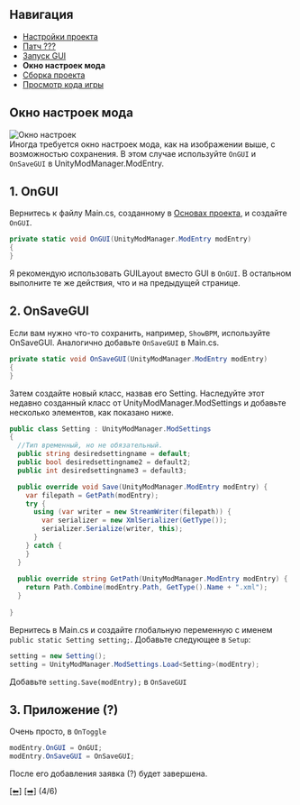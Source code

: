 ## Навигация
 - [Настройки проекта](https://github.com/NoBrain0917/ADOFAI-Mod-Development-Guide/blob/main/dev1.md)
 - [Патч ???](https://github.com/NoBrain0917/ADOFAI-Mod-Development-Guide/blob/main/dev2.md)
 - [Запуск GUI](https://github.com/NoBrain0917/ADOFAI-Mod-Development-Guide/blob/main/dev3.md)
 - **Окно настроек мода**
 - [Сборка проекта](https://github.com/NoBrain0917/ADOFAI-Mod-Development-Guide/blob/main/dev5.md)
 - [Просмотр кода игры](https://github.com/NoBrain0917/ADOFAI-Mod-Development-Guide/blob/main/dev6.md)

## Окно настроек мода
![Окно настроек](https://github.com/NoBrain0917/ADOFAI-Mod-Development-Guide/blob/main/img/setting.png?raw=true)  
Иногда требуется окно настроек мода, как на изображении выше, с возможностью сохранения.
В этом случае используйте `OnGUI` и `OnSaveGUI` в UnityModManager.ModEntry. 

## 1. OnGUI
Вернитесь к файлу Main.cs, созданному в [Основах проекта](https://github.com/NoBrain0917/ADOFAI-Mod-Development-Guide/blob/main/dev1.md), и создайте `OnGUI`.
```cs
private static void OnGUI(UnityModManager.ModEntry modEntry)
{
}

```
Я рекомендую использовать GUILayout вместо GUI в `OnGUI`.
В остальном выполните те же действия, что и на предыдущей странице.

## 2. OnSaveGUI
Если вам нужно что-то сохранить, например, `ShowBPM`, используйте OnSaveGUI.
Аналогично добавьте `OnSaveGUI` в Main.cs.
```cs
private static void OnSaveGUI(UnityModManager.ModEntry modEntry)
{
}
```
Затем создайте новый класс, назвав его Setting.
Наследуйте этот недавно созданный класс от UnityModManager.ModSettings и добавьте несколько элементов, как показано ниже.
```cs
public class Setting : UnityModManager.ModSettings
{
  //Тип временный, но не обязательный.
  public string desiredsettingname = default;
  public bool desiredsettingname2 = default2;
  public int desiredsettingname3 = default3;

  public override void Save(UnityModManager.ModEntry modEntry) {
    var filepath = GetPath(modEntry);
    try {
      using (var writer = new StreamWriter(filepath)) {
        var serializer = new XmlSerializer(GetType());
        serializer.Serialize(writer, this);
      }
    } catch {
    }
  }
       
  public override string GetPath(UnityModManager.ModEntry modEntry) {
    return Path.Combine(modEntry.Path, GetType().Name + ".xml");
  }
  
}
```
Вернитесь в Main.cs и создайте глобальную переменную с именем ```public static Setting setting;```.
Добавьте следующее в `Setup`:
```cs
setting = new Setting();
setting = UnityModManager.ModSettings.Load<Setting>(modEntry);
```
Добавьте ```setting.Save(modEntry);``` в `OnSaveGUI`

## 3. Приложение (?)
Очень просто, в `OnToggle`
```cs
modEntry.OnGUI = OnGUI;
modEntry.OnSaveGUI = OnSaveGUI;
```
После его добавления заявка (?) будет завершена.

[[⬅]](https://github.com/NoBrain0917/ADOFAI-Mod-Development-Guide/blob/main/dev3.md) [[➡]](https://github.com/NoBrain0917/ADOFAI-Mod-Development-Guide/blob/main/dev5.md) (4/6)
